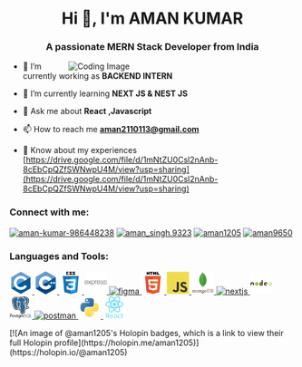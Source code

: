 <h1 align="center">Hi 👋, I'm AMAN KUMAR</h1>
<h3 align="center">A passionate MERN Stack Developer from India</h3>
<img align="right" width="400" alt="Coding Image" src="https://media0.giphy.com/media/qgQUggAC3Pfv687qPC/giphy.gif">
 
- 🔭 I’m currently working as **BACKEND INTERN**

- 🌱 I’m currently learning **NEXT JS & NEST JS**

- 💬 Ask me about **React ,Javascript**

- 📫 How to reach me **aman2110113@gmail.com**

- 📄 Know about my experiences [https://drive.google.com/file/d/1mNtZU0Csl2nAnb-8cEbCpQZfSWNwpU4M/view?usp=sharing](https://drive.google.com/file/d/1mNtZU0Csl2nAnb-8cEbCpQZfSWNwpU4M/view?usp=sharing)

<h3 align="left">Connect with me:</h3>
<p align="left">
<a href="https://linkedin.com/in/aman-kumar-986448238" target="blank"><img align="center" src="https://raw.githubusercontent.com/rahuldkjain/github-profile-readme-generator/master/src/images/icons/Social/linked-in-alt.svg" alt="aman-kumar-986448238" height="30" width="40" /></a>
<a href="https://instagram.com/aman_singh.9323" target="blank"><img align="center" src="https://raw.githubusercontent.com/rahuldkjain/github-profile-readme-generator/master/src/images/icons/Social/instagram.svg" alt="aman_singh.9323" height="30" width="40" /></a>
<a href="https://www.codechef.com/users/aman1205" target="blank"><img align="center" src="https://cdn.jsdelivr.net/npm/simple-icons@3.1.0/icons/codechef.svg" alt="aman1205" height="30" width="40" /></a>
<a href="https://codeforces.com/profile/aman9650" target="blank"><img align="center" src="https://raw.githubusercontent.com/rahuldkjain/github-profile-readme-generator/master/src/images/icons/Social/codeforces.svg" alt="aman9650" height="30" width="40" /></a>
</p>

<h3 align="left">Languages and Tools:</h3>
<p align="left"> <a href="https://www.cprogramming.com/" target="_blank" rel="noreferrer"> <img src="https://raw.githubusercontent.com/devicons/devicon/master/icons/c/c-original.svg" alt="c" width="40" height="40"/> </a> <a href="https://www.w3schools.com/cpp/" target="_blank" rel="noreferrer"> <img src="https://raw.githubusercontent.com/devicons/devicon/master/icons/cplusplus/cplusplus-original.svg" alt="cplusplus" width="40" height="40"/> </a> <a href="https://www.w3schools.com/css/" target="_blank" rel="noreferrer"> <img src="https://raw.githubusercontent.com/devicons/devicon/master/icons/css3/css3-original-wordmark.svg" alt="css3" width="40" height="40"/> </a> <a href="https://expressjs.com" target="_blank" rel="noreferrer"> <img src="https://raw.githubusercontent.com/devicons/devicon/master/icons/express/express-original-wordmark.svg" alt="express" width="40" height="40"/> </a> <a href="https://www.figma.com/" target="_blank" rel="noreferrer"> <img src="https://www.vectorlogo.zone/logos/figma/figma-icon.svg" alt="figma" width="40" height="40"/> </a> <a href="https://www.w3.org/html/" target="_blank" rel="noreferrer"> <img src="https://raw.githubusercontent.com/devicons/devicon/master/icons/html5/html5-original-wordmark.svg" alt="html5" width="40" height="40"/> </a> <a href="https://developer.mozilla.org/en-US/docs/Web/JavaScript" target="_blank" rel="noreferrer"> <img src="https://raw.githubusercontent.com/devicons/devicon/master/icons/javascript/javascript-original.svg" alt="javascript" width="40" height="40"/> </a> <a href="https://www.mongodb.com/" target="_blank" rel="noreferrer"> <img src="https://raw.githubusercontent.com/devicons/devicon/master/icons/mongodb/mongodb-original-wordmark.svg" alt="mongodb" width="40" height="40"/> </a> <a href="https://nextjs.org/" target="_blank" rel="noreferrer"> <img src="https://cdn.worldvectorlogo.com/logos/nextjs-2.svg" alt="nextjs" width="40" height="40"/> </a> <a href="https://nodejs.org" target="_blank" rel="noreferrer"> <img src="https://raw.githubusercontent.com/devicons/devicon/master/icons/nodejs/nodejs-original-wordmark.svg" alt="nodejs" width="40" height="40"/> </a> <a href="https://www.postgresql.org" target="_blank" rel="noreferrer"> <img src="https://raw.githubusercontent.com/devicons/devicon/master/icons/postgresql/postgresql-original-wordmark.svg" alt="postgresql" width="40" height="40"/> </a> <a href="https://postman.com" target="_blank" rel="noreferrer"> <img src="https://www.vectorlogo.zone/logos/getpostman/getpostman-icon.svg" alt="postman" width="40" height="40"/> </a> <a href="https://www.python.org" target="_blank" rel="noreferrer"> <img src="https://raw.githubusercontent.com/devicons/devicon/master/icons/python/python-original.svg" alt="python" width="40" height="40"/> </a> <a href="https://reactjs.org/" target="_blank" rel="noreferrer"> <img src="https://raw.githubusercontent.com/devicons/devicon/master/icons/react/react-original-wordmark.svg" alt="react" width="40" height="40"/> </a> </p>
[![An image of @aman1205's Holopin badges, which is a link to view their full Holopin profile](https://holopin.me/aman1205)](https://holopin.io/@aman1205)
